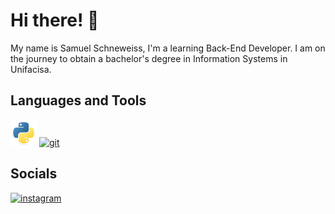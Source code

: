 <h1>Hi there! 👋 </h1>
<p>My name is Samuel Schneweiss, I'm a learning Back-End Developer.  I am on the journey to obtain a bachelor's degree in Information Systems in Unifacisa.</p>
<h2> Languages and Tools </h2>
<p><a target="_blank" href="https://raw.githubusercontent.com/devicons/devicon/master/icons/python/python-original.svg" style="display: inline-block;"><img src="https://raw.githubusercontent.com/devicons/devicon/master/icons/python/python-original.svg" alt="python" width="42" height="42" /></a>
<a target="_blank" href="https://www.vectorlogo.zone/logos/git-scm/git-scm-icon.svg" style="display: inline-block;"><img src="https://www.vectorlogo.zone/logos/git-scm/git-scm-icon.svg" alt="git" width="42" height="42" /></a></p>
<h2> Socials </h2>
<p><a target="_blank" href="https://www.instagram.com/https://www.instagram.com/samuelscavalcanti/" style="display: inline-block;"><img src="https://img.shields.io/badge/instagram-logo?style=for-the-badge&logo=instagram&logoColor=white&color=%23F35369" alt="instagram" /></a></p>
